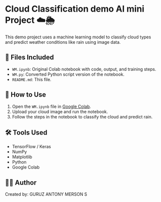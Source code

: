 # Cloud Classification demo AI mini  Project ☁️🌦️

This demo project uses a machine learning model to classify cloud types and predict weather conditions like rain using image data.

## 📁 Files Included
- `WM.ipynb`: Original Colab notebook with code, output, and training steps.
- `WM.py`: Converted Python script version of the notebook.
- `README.md`: This file.

## 🚀 How to Use
1. Open the `WM.ipynb` file in [Google Colab](https://colab.research.google.com).
2. Upload your cloud image and run the notebook.
3. Follow the steps in the notebook to classify the cloud and predict rain.

## 🛠️ Tools Used
- TensorFlow / Keras
- NumPy
- Matplotlib
- Python
- Google Colab

## 👨‍💻 Author
Created by: GURUZ ANTONY MERSON S 
